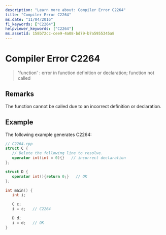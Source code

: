 ```yaml
---
description: "Learn more about: Compiler Error C2264"
title: "Compiler Error C2264"
ms.date: "11/04/2016"
f1_keywords: ["C2264"]
helpviewer_keywords: ["C2264"]
ms.assetid: 158b72cc-cee9-4a08-bd79-b7a5955345a8
---
```

# Compiler Error C2264

> 'function' : error in function definition or declaration; function not called

## Remarks

The function cannot be called due to an incorrect definition or declaration.

## Example

The following example generates C2264:

```cpp
// C2264.cpp
struct C {
   // Delete the following line to resolve.
   operator int(int = 0){}   // incorrect declaration
};

struct D {
   operator int(){return 0;}   // OK
};

int main() {
   int i;

   C c;
   i = c;   // C2264

   D d;
   i = d;   // OK
}
```
